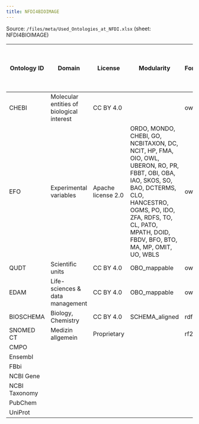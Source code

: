 ```yaml
---
title: NFDI4BIOIMAGE
---
```


Source: `/files/meta/Used_Ontologies_at_NFDI.xlsx` (sheet: NFDI4BIOIMAGE)

|Ontology ID|Domain|License|Modularity|Format|developed / reused / only indexed / only evaluated|Used in|
|---|---|---|---|---|---|---|
|CHEBI|Molecular entities of biological interest|CC BY 4.0||owl|reused||
|EFO|Experimental variables|Apache license 2.0|ORDO, MONDO, CHEBI, GO, NCBITAXON, DC, NCIT, HP, FMA, OIO, OWL, UBERON, RO, PR, FBBT, OBI, OBA, IAO, SKOS, SO, BAO, DCTERMS, CLO, HANCESTRO, OGMS, PO, IDO, ZFA, RDFS, TO, CL, PATO, MPATH, DOID, FBDV, BFO, BTO, MA, MP, OMIT, UO, WBLS|owl|reused|https://idr.openmicroscopy.org/about/linked-resources.html|
|QUDT|Scientific units|CC BY 4.0|OBO_mappable|owl|reused|OME-XML|
|EDAM|Life-sciences & data management|CC BY 4.0|OBO_mappable|owl|reused|REMBI|
|BIOSCHEMA|Biology, Chemistry|CC BY 4.0|SCHEMA_aligned|rdf|reused|OME-Zarr|
|SNOMED CT|Medizin allgemein|Proprietary||rf2|reused|https://idr.openmicroscopy.org/about/linked-resources.html|
|CMPO|||||reused||
|Ensembl|||||reused||
|FBbi|||||reused||
|NCBI Gene|||||reused||
|NCBI Taxonomy|||||reused||
|PubChem|||||reused||
|UniProt|||||reused||
